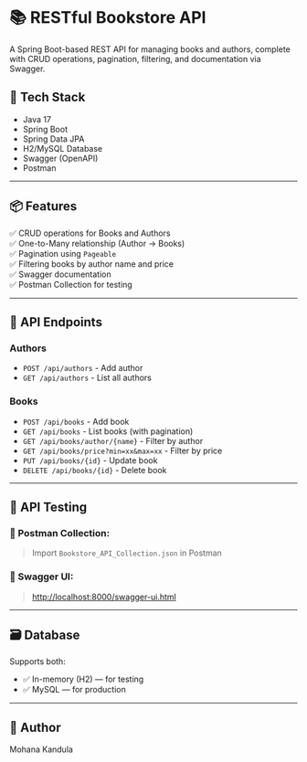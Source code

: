 # 📚 RESTful Bookstore API

A Spring Boot-based REST API for managing books and authors, complete with CRUD operations, pagination, filtering, and documentation via Swagger.

## 🚀 Tech Stack
- Java 17
- Spring Boot
- Spring Data JPA
- H2/MySQL Database
- Swagger (OpenAPI)
- Postman

---

## 📦 Features

✅ CRUD operations for Books and Authors  
✅ One-to-Many relationship (Author → Books)  
✅ Pagination using `Pageable`  
✅ Filtering books by author name and price  
✅ Swagger documentation  
✅ Postman Collection for testing  

---

## 🧩 API Endpoints

### Authors
- `POST /api/authors` - Add author
- `GET /api/authors` - List all authors

### Books
- `POST /api/books` - Add book
- `GET /api/books` - List books (with pagination)
- `GET /api/books/author/{name}` - Filter by author
- `GET /api/books/price?min=xx&max=xx` - Filter by price
- `PUT /api/books/{id}` - Update book
- `DELETE /api/books/{id}` - Delete book

---

## 🧪 API Testing

### 📁 Postman Collection:
> Import `Bookstore_API_Collection.json` in Postman

### 🧾 Swagger UI:
> [http://localhost:8000/swagger-ui.html](http://localhost:8080/swagger-ui.html)

---

## 🗃️ Database

Supports both:
- ✅ In-memory (H2) — for testing
- ✅ MySQL — for production

---



## 📄 Author
Mohana Kandula  


